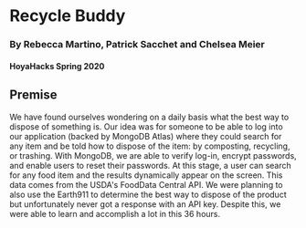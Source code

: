 # Recycle Buddy
### By Rebecca Martino, Patrick Sacchet and Chelsea Meier
#### HoyaHacks Spring 2020

## Premise
We have found ourselves wondering on a daily basis what the best way to dispose of something is. Our idea was for someone to be able to log into our application (backed by MongoDB Atlas) where they could search for any item and be told how to dispose of the item: by composting, recycling, or trashing. With MongoDB, we are able to verify log-in, encrypt passwords, and enable users to reset their passwords. At this stage, a user can search for any food item and the results dynamically appear on the screen. This data comes from the USDA's FoodData Central API. We were planning to also use the Earth911 to determine the best way to dispose of the product but unfortunately never got a response with an API key. Despite this, we were able to learn and accomplish a lot in this 36 hours.
